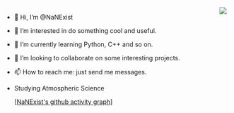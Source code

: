 <img align="right" src="https://github-readme-stats.vercel.app/api?username=NaNExist&show_icons=true&icon_color=66ccff&text_color=39c5bb&bg_color=ffffff&hide_title=true" />


- 👋 Hi, I’m @NaNExist
- 👀 I’m interested in do something cool and useful.
- 🌱 I’m currently learning Python, C++ and so on.
- 💞️ I’m looking to collaborate on some interesting projects.
- 📫 How to reach me: just send me messages.
- Studying Atmospheric Science
  
  [[NaNExist's github activity graph](https://github-readme-activity-graph.vercel.app/graph?username=NaNExist&theme=tokyo-night)]

<!---
NaNExist/NaNExist is a ✨ special ✨ repository because its `README.md` (this file) appears on your GitHub profile.
You can click the Preview link to take a look at your changes.
--->
